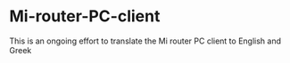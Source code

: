 # Mi-router-PC-client
This is an ongoing effort to translate the Mi router PC client to English and Greek
